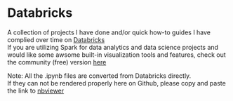 # Databricks

A collection of projects I have done and/or quick how-to guides I have complied over time on [Databricks](https://databricks.com/)\
If you are utilizing Spark for data analytics and data science projects and would like some awsome built-in visualization tools and features, check out the community (free) version [here](https://community.cloud.databricks.com/login.html)

Note: All the .ipynb files are converted from Databricks directly.\
If they can not be rendered properly here on Github, please copy and paste the link to [nbviewer](https://nbviewer.jupyter.org/)
